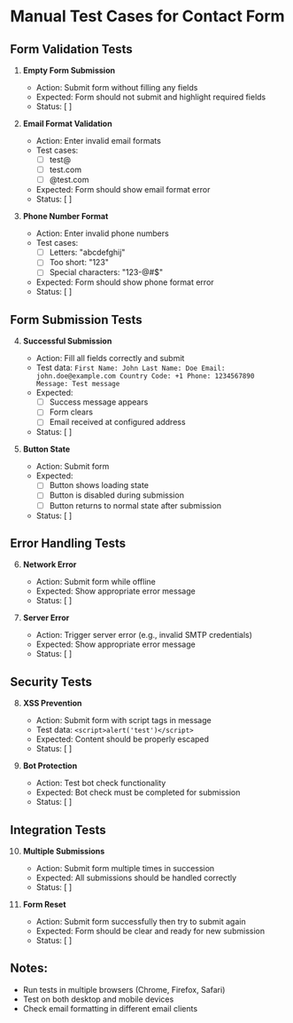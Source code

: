 # Manual Test Cases for Contact Form

## Form Validation Tests

1. **Empty Form Submission**
   - Action: Submit form without filling any fields
   - Expected: Form should not submit and highlight required fields
   - Status: [ ]

2. **Email Format Validation**
   - Action: Enter invalid email formats
   - Test cases:
     - [ ] test@
     - [ ] test.com
     - [ ] @test.com
   - Expected: Form should show email format error
   - Status: [ ]

3. **Phone Number Format**
   - Action: Enter invalid phone numbers
   - Test cases:
     - [ ] Letters: "abcdefghij"
     - [ ] Too short: "123"
     - [ ] Special characters: "123-@#$"
   - Expected: Form should show phone format error
   - Status: [ ]

## Form Submission Tests

4. **Successful Submission**
   - Action: Fill all fields correctly and submit
   - Test data:     ```
     First Name: John
     Last Name: Doe
     Email: john.doe@example.com
     Country Code: +1
     Phone: 1234567890
     Message: Test message     ```
   - Expected: 
     - [ ] Success message appears
     - [ ] Form clears
     - [ ] Email received at configured address
   - Status: [ ]

5. **Button State**
   - Action: Submit form
   - Expected:
     - [ ] Button shows loading state
     - [ ] Button is disabled during submission
     - [ ] Button returns to normal state after submission
   - Status: [ ]

## Error Handling Tests

6. **Network Error**
   - Action: Submit form while offline
   - Expected: Show appropriate error message
   - Status: [ ]

7. **Server Error**
   - Action: Trigger server error (e.g., invalid SMTP credentials)
   - Expected: Show appropriate error message
   - Status: [ ]

## Security Tests

8. **XSS Prevention**
   - Action: Submit form with script tags in message
   - Test data: `<script>alert('test')</script>`
   - Expected: Content should be properly escaped
   - Status: [ ]

9. **Bot Protection**
   - Action: Test bot check functionality
   - Expected: Bot check must be completed for submission
   - Status: [ ]

## Integration Tests

10. **Multiple Submissions**
    - Action: Submit form multiple times in succession
    - Expected: All submissions should be handled correctly
    - Status: [ ]

11. **Form Reset**
    - Action: Submit form successfully then try to submit again
    - Expected: Form should be clear and ready for new submission
    - Status: [ ]

## Notes:
- Run tests in multiple browsers (Chrome, Firefox, Safari)
- Test on both desktop and mobile devices
- Check email formatting in different email clients

